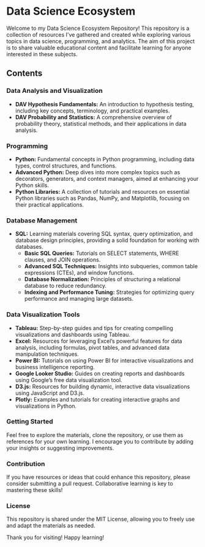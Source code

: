 # Data Science Ecosystem

Welcome to my Data Science Ecosystem Repository! This repository is a collection of resources I've gathered and created while exploring various topics in data science, programming, and analytics. The aim of this project is to share valuable educational content and facilitate learning for anyone interested in these subjects.

## Contents

### Data Analysis and Visualization
- **DAV Hypothesis Fundamentals:** An introduction to hypothesis testing, including key concepts, terminology, and practical examples.
- **DAV Probability and Statistics:** A comprehensive overview of probability theory, statistical methods, and their applications in data analysis.

### Programming
- **Python:** Fundamental concepts in Python programming, including data types, control structures, and functions.
- **Advanced Python:** Deep dives into more complex topics such as decorators, generators, and context managers, aimed at enhancing your Python skills.
- **Python Libraries:** A collection of tutorials and resources on essential Python libraries such as Pandas, NumPy, and Matplotlib, focusing on their practical applications.

### Database Management
- **SQL:** Learning materials covering SQL syntax, query optimization, and database design principles, providing a solid foundation for working with databases.
  - **Basic SQL Queries:** Tutorials on SELECT statements, WHERE clauses, and JOIN operations.
  - **Advanced SQL Techniques:** Insights into subqueries, common table expressions (CTEs), and window functions.
  - **Database Normalization:** Principles of structuring a relational database to reduce redundancy.
  - **Indexing and Performance Tuning:** Strategies for optimizing query performance and managing large datasets.

### Data Visualization Tools
- **Tableau:** Step-by-step guides and tips for creating compelling visualizations and dashboards using Tableau.
- **Excel:** Resources for leveraging Excel’s powerful features for data analysis, including formulas, pivot tables, and advanced data manipulation techniques.
- **Power BI:** Tutorials on using Power BI for interactive visualizations and business intelligence reporting.
- **Google Looker Studio:** Guides on creating reports and dashboards using Google’s free data visualization tool.
- **D3.js:** Resources for building dynamic, interactive data visualizations using JavaScript and D3.js.
- **Plotly:** Examples and tutorials for creating interactive graphs and visualizations in Python.

### Getting Started
Feel free to explore the materials, clone the repository, or use them as references for your own learning. I encourage you to contribute by adding your insights or suggesting improvements.

### Contribution
If you have resources or ideas that could enhance this repository, please consider submitting a pull request. Collaborative learning is key to mastering these skills!

### License
This repository is shared under the MIT License, allowing you to freely use and adapt the materials as needed.

Thank you for visiting! Happy learning!
